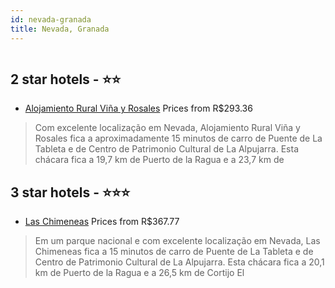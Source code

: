 ```yaml
---
id: nevada-granada
title: Nevada, Granada
---
```


<center><img src="https://i.travelapi.com/hotels/47000000/46140000/46138900/46138866/1b156bcc_z.jpg" alt="" /></center>


##  2 star hotels - ⭐️⭐️

-    [Alojamiento Rural Viña y Rosales](https://www.hurb.com/br/aud/https://www.hurb.com/br/hotels/nevada/alojamiento-rural-vina-y-rosales-HT-5B9K?cmp=18055) Prices from R$293.36
   > Com excelente localização em Nevada, Alojamiento Rural Viña y Rosales fica a aproximadamente 15 minutos de carro de Puente de La Tableta e de Centro de Patrimonio Cultural de La Alpujarra.  Esta chácara fica a 19,7 km de Puerto de la Ragua e a 23,7 km de 

##  3 star hotels - ⭐️⭐️⭐️

-    [Las Chimeneas](https://www.hurb.com/br/aud/https://www.hurb.com/br/hotels/nevada/las-chimeneas-HT-BC8C?cmp=18055) Prices from R$367.77
   > Em um parque nacional e com excelente localização em Nevada, Las Chimeneas fica a 15 minutos de carro de Puente de La Tableta e de Centro de Patrimonio Cultural de La Alpujarra.  Esta chácara fica a 20,1 km de Puerto de la Ragua e a 26,5 km de Cortijo El 
